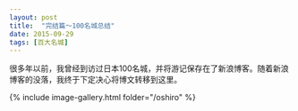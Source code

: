 ```yaml
---
layout: post
title:  "完结篇～100名城总结"
date: 2015-09-29
tags: [百大名城]
---
```


很多年以前，我曾经到访过日本100名城，并将游记保存在了新浪博客。随着新浪博客的没落，我终于下定决心将博文转移到这里。

{% include image-gallery.html folder="/oshiro" %}
